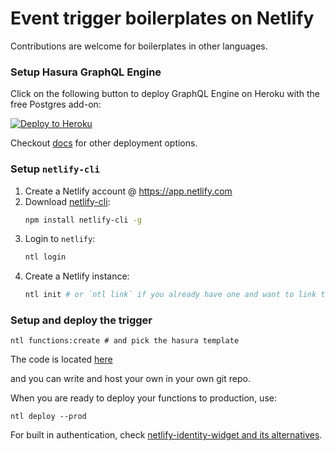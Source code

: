 # Event trigger boilerplates on Netlify

Contributions are welcome for boilerplates in other languages.

### Setup Hasura GraphQL Engine

Click on the following button to deploy GraphQL Engine on Heroku with the free Postgres add-on:

[![Deploy to Heroku](https://www.herokucdn.com/deploy/button.svg)](https://heroku.com/deploy?template=https://github.com/hasura/graphql-engine-heroku)

Checkout [docs](https://docs.hasura.io/1.0/graphql/manual/deployment/index.html) for other deployment options.


###  Setup `netlify-cli`

1. Create a Netlify account @ https://app.netlify.com
2. Download [netlify-cli](https://www.netlify.com/docs/cli/):
   ```bash
   npm install netlify-cli -g
   ```
3. Login to `netlify`:
   ```bash
   ntl login
   ```
4. Create a Netlify instance:
   ```bash
   ntl init # or `ntl link` if you already have one and want to link the project
   ```

### Setup and deploy the trigger

```
ntl functions:create # and pick the hasura template
```

The code is located [here](https://github.com/netlify/netlify-dev-plugin/tree/master/src/functions-templates/js/hasura-event-triggered)

and you can write and host your own in your own git repo.

When you are ready to deploy your functions to production, use:

```
ntl deploy --prod
```

For built in authentication, check [netlify-identity-widget and its alternatives](https://github.com/netlify/netlify-identity-widget#list-of-alternatives).
